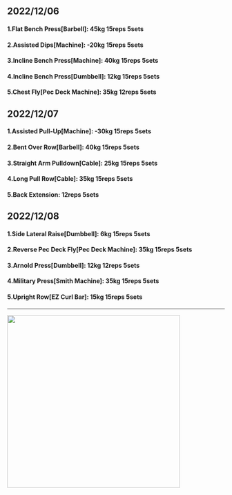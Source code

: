 ## 2022/12/06
#### 1.Flat Bench Press\[Barbell\]: 45kg 15reps 5sets
#### 2.Assisted Dips\[Machine\]: -20kg 15reps 5sets
#### 3.Incline Bench Press\[Machine\]: 40kg 15reps 5sets
#### 4.Incline Bench Press\[Dumbbell\]: 12kg 15reps 5sets
#### 5.Chest Fly\[Pec Deck Machine\]: 35kg 12reps 5sets

## 2022/12/07
#### 1.Assisted Pull-Up\[Machine\]: -30kg 15reps 5sets
#### 2.Bent Over Row\[Barbell\]: 40kg 15reps 5sets
#### 3.Straight Arm Pulldown\[Cable\]: 25kg 15reps 5sets
#### 4.Long Pull Row\[Cable\]: 35kg 15reps 5sets
#### 5.Back Extension: 12reps 5sets

## 2022/12/08
#### 1.Side Lateral Raise\[Dumbbell\]: 6kg 15reps 5sets
#### 2.Reverse Pec Deck Fly\[Pec Deck Machine\]: 35kg 15reps 5sets
#### 3.Arnold Press\[Dumbbell\]: 12kg 12reps 5sets
#### 4.Military Press\[Smith Machine\]: 35kg 15reps 5sets
#### 5.Upright Row\[EZ Curl Bar\]: 15kg 15reps 5sets


---

<img src='../_resources/__066.png' width='400px' />
